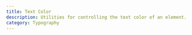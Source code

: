 ```yaml
---
title: Text Color
description: Utilities for controlling the text color of an element.
category: Typography
---
```

